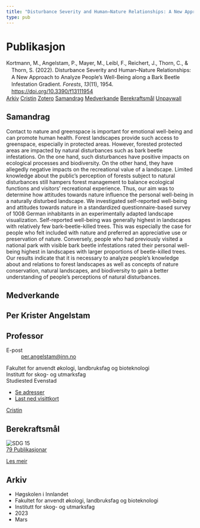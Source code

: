 ```yaml
---
title: "Disturbance Severity and Human–Nature Relationships: A New Approach to Analyze People’s Well-Being along a Bark Beetle Infestation Gradient"
type: pub
---
```

<h1>Publikasjon</h1>
<article id="csl-bib-container-CCIYM2TB" class="csl-bib-container">
  <div class="csl-bib-body" style="line-height: 1.35; padding-left: 1em; text-indent:-1em;">
  <div class="csl-entry">Kortmann, M., Angelstam, P., Mayer, M., Leibl, F., Reichert, J., Thorn, C., &amp; Thorn, S. (2022). Disturbance Severity and Human&#x2013;Nature Relationships: A New Approach to Analyze People&#x2019;s Well-Being along a Bark Beetle Infestation Gradient. <i>Forests</i>, <i>13</i>(11), 1954. <a href="https://doi.org/10.3390/f13111954">https://doi.org/10.3390/f13111954</a></div>
</div>
  <div class="csl-bib-buttons">
    <a href="#taxonomy-article-CCIYM2TB" class="csl-bib-button">Arkiv</a>
    <a href="https://app.cristin.no/results/show.jsf?id=2134406" alt="Cristin URL" class="csl-bib-button">Cristin</a>
    <a href="http://zotero.org/groups/5022929/items/CCIYM2TB" alt="Zotero URL" class="csl-bib-button">Zotero</a>
    <a href="#abstract-article-CCIYM2TB" class="csl-bib-button">Samandrag</a>
    <a href="#contributors-article-CCIYM2TB" class="csl-bib-button">Medverkande</a>
    <a href="#sdg-article-CCIYM2TB" class="csl-bib-button">Berekraftsmål</a>
    <a href="https://www.mdpi.com/1999-4907/13/11/1954/pdf?version=1669107385" class="csl-bib-button">Unpaywall</a>
  </div>
  <div id="csl-bib-meta-container-CCIYM2TB"></div>
</article>
<div id="csl-bib-meta-CCIYM2TB" class="csl-bib-meta">
  <article id="abstract-article-CCIYM2TB" class="abstract-article">
    <h1>Samandrag</h1>
    Contact to nature and greenspace is important for emotional well-being and can promote human health. Forest landscapes provide such access to greenspace, especially in protected areas. However, forested protected areas are impacted by natural disturbances such as bark beetle infestations. On the one hand, such disturbances have positive impacts on ecological processes and biodiversity. On the other hand, they have allegedly negative impacts on the recreational value of a landscape. Limited knowledge about the public’s perception of forests subject to natural disturbances still hampers forest management to balance ecological functions and visitors’ recreational experience. Thus, our aim was to determine how attitudes towards nature influence the personal well-being in a naturally disturbed landscape. We investigated self-reported well-being and attitudes towards nature in a standardized questionnaire-based survey of 1008 German inhabitants in an experimentally adapted landscape visualization. Self-reported well-being was generally highest in landscapes with relatively few bark-beetle-killed trees. This was especially the case for people who felt included with nature and preferred an appreciative use or preservation of nature. Conversely, people who had previously visited a national park with visible bark beetle infestations rated their personal well-being highest in landscapes with larger proportions of beetle-killed trees. Our results indicate that it is necessary to analyze people’s knowledge about and relations to forest landscapes as well as concepts of nature conservation, natural landscapes, and biodiversity to gain a better understanding of people’s perceptions of natural disturbances.
  </article>
  <article id="contributors-article-CCIYM2TB" class="contributors-article">
    <h1>Medverkande</h1>
    <div class="personas">
<div class="vrtx-hinn-person-card">
<div class="photo">
<i class="lar la-user-circle missing-person"></i>
</div>
<div class="info">
<hgroup><h1>Per Krister Angelstam</h1>
<h2>Professor</h2>
</hgroup><dl>
<dt>E-post</dt>
<dd>
<a href="mailto:per.angelstam@inn.no">per.angelstam@inn.no</a>
</dd>
</dl>
<p>
Fakultet for anvendt økologi, landbruksfag og bioteknologi<br>
Institutt for skog- og utmarksfag<br>
Studiested Evenstad
</p>
<ul class="vrtx-hinn-links">
<li><a href="https://www.inn.no/finn-en-ansatt/per-angelstam.html#vrtx-hinn-addresses">Se adresser</a></li>
<li><a href="https://www.inn.no/finn-en-ansatt/per-angelstam.html?vrtx=vcf">Last ned visittkort</a></li>
</ul>
</div>
</div>
<a href="https://app.cristin.no/persons/show.jsf?id=1318014" alt="Cristin URL" class="personas-cristin">Cristin</a>
</div>
  </article>
  <article id="sdg-article-CCIYM2TB" class="sdg-article">
    <h1>Berekraftsmål</h1>
    <div class="sdg-container"><div id="sdg15" class="sdg">
<img src="{{< params subfolder >}}images/sdg/sdg15_no.png" class="image" alt="SDG 15">
<div class="sdg-overlay">
<a href="{{< params subfolder >}}no/archive/?sdg=15#archive" class="sdg-publication-count"><span>79</span> Publikasjonar</a>
<p><a href="https://www.fn.no/om-fn/fns-baerekraftsmaal/livet-paa-land?lang=nno-NO" class="sdg-read-more">Les meir</a></p>
</div>
</div></div>
  </article>
  <article id="taxonomy-article-CCIYM2TB" class="taxonomy-article">
    <h1>Arkiv</h1>
    <ul>
      <li>Høgskolen i Innlandet</li>
      <li>Fakultet for anvendt økologi, landbruksfag og bioteknologi</li>
      <li>Institutt for skog- og utmarksfag</li>
      <li>2023</li>
      <li>Mars</li>
    </ul>
  </article>
</div>
